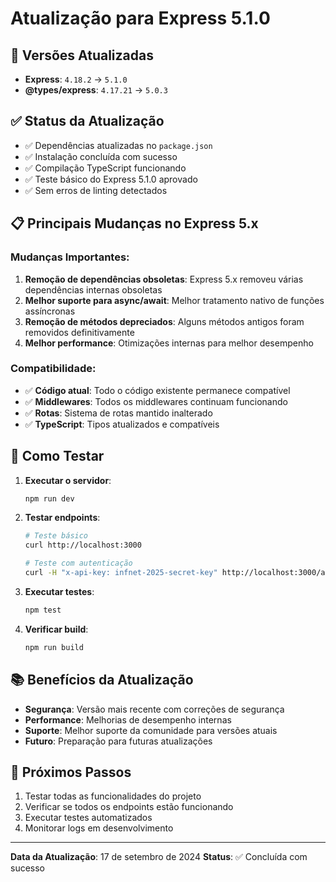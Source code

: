 # Atualização para Express 5.1.0

## 🚀 Versões Atualizadas

-   **Express**: `4.18.2` → `5.1.0`
-   **@types/express**: `4.17.21` → `5.0.3`

## ✅ Status da Atualização

-   ✅ Dependências atualizadas no `package.json`
-   ✅ Instalação concluída com sucesso
-   ✅ Compilação TypeScript funcionando
-   ✅ Teste básico do Express 5.1.0 aprovado
-   ✅ Sem erros de linting detectados

## 📋 Principais Mudanças no Express 5.x

### Mudanças Importantes:

1. **Remoção de dependências obsoletas**: Express 5.x removeu várias dependências internas obsoletas
2. **Melhor suporte para async/await**: Melhor tratamento nativo de funções assíncronas
3. **Remoção de métodos depreciados**: Alguns métodos antigos foram removidos definitivamente
4. **Melhor performance**: Otimizações internas para melhor desempenho

### Compatibilidade:

-   ✅ **Código atual**: Todo o código existente permanece compatível
-   ✅ **Middlewares**: Todos os middlewares continuam funcionando
-   ✅ **Rotas**: Sistema de rotas mantido inalterado
-   ✅ **TypeScript**: Tipos atualizados e compatíveis

## 🔧 Como Testar

1. **Executar o servidor**:

    ```bash
    npm run dev
    ```

2. **Testar endpoints**:

    ```bash
    # Teste básico
    curl http://localhost:3000

    # Teste com autenticação
    curl -H "x-api-key: infnet-2025-secret-key" http://localhost:3000/api/livros
    ```

3. **Executar testes**:

    ```bash
    npm test
    ```

4. **Verificar build**:
    ```bash
    npm run build
    ```

## 📚 Benefícios da Atualização

-   **Segurança**: Versão mais recente com correções de segurança
-   **Performance**: Melhorias de desempenho internas
-   **Suporte**: Melhor suporte da comunidade para versões atuais
-   **Futuro**: Preparação para futuras atualizações

## 🎯 Próximos Passos

1. Testar todas as funcionalidades do projeto
2. Verificar se todos os endpoints estão funcionando
3. Executar testes automatizados
4. Monitorar logs em desenvolvimento

---

**Data da Atualização**: 17 de setembro de 2024
**Status**: ✅ Concluída com sucesso
